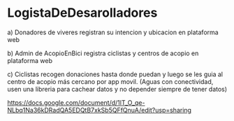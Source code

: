 # LogistaDeDesarolladores

a) Donadores de viveres registran su intencion y ubicacion en plataforma web

b) Admin de AcopioEnBici registra ciclistas y centros de acopio en plataforma web

c) Ciclistas recogen donaciones hasta donde puedan y luego se les guia al centro de acopio más cercano por app movil. (Aguas con conectividad, usen una libreria para cachear datos y no depender siempre de tener datos)

https://docs.google.com/document/d/1lT_O_qe-NLbq1Na36kDRadQA5EDQtB7xkSb5QFfQnuA/edit?usp=sharing
